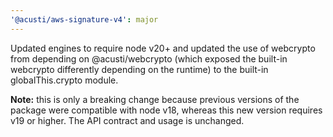 ```yaml
---
'@acusti/aws-signature-v4': major
---
```


Updated engines to require node v20+ and updated the use of webcrypto from
depending on @acusti/webcrypto (which exposed the built-in webcrypto
differently depending on the runtime) to the built-in globalThis.crypto
module.

**Note:** this is only a breaking change because previous versions of the
package were compatible with node v18, whereas this new version requires
v19 or higher. The API contract and usage is unchanged.
